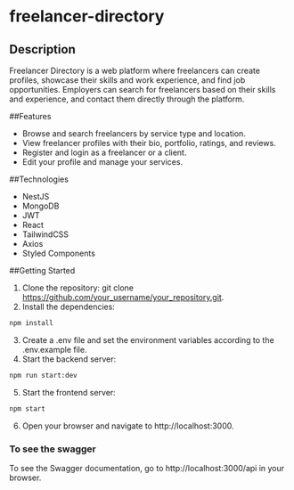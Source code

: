 # freelancer-directory
## Description
Freelancer Directory is a web platform where freelancers can create profiles, showcase their skills and work experience, and find job opportunities. Employers can search for freelancers based on their skills and experience, and contact them directly through the platform.


##Features
- Browse and search freelancers by service type and location.
- View freelancer profiles with their bio, portfolio, ratings, and reviews.
- Register and login as a freelancer or a client.
- Edit your profile and manage your services.

##Technologies
- NestJS
- MongoDB
- JWT
- React
- TailwindCSS
- Axios
- Styled Components


##Getting Started

1. Clone the repository: git clone https://github.com/your_username/your_repository.git.
2. Install the dependencies: 
```bash 
npm install
```
3. Create a .env file and set the environment variables according to the .env.example file.
4. Start the backend server:
```bash 
npm run start:dev
```
5. Start the frontend server:
```bash 
npm start
```
6. Open your browser and navigate to http://localhost:3000.

### To see the swagger
To see the Swagger documentation, go to http://localhost:3000/api in your browser.
